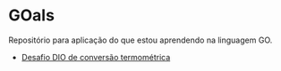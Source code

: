 # GOals
Repositório para aplicação do que estou aprendendo na linguagem GO.
* [Desafio DIO de conversão termométrica](https://github.com/RubensLMartins/GOals/blob/main/desafioTermometrica.go) 
